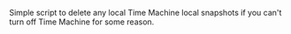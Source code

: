 Simple script to delete any local Time Machine local snapshots if you can't turn off Time Machine for some reason.